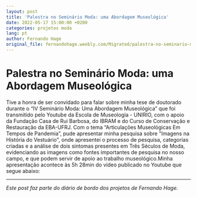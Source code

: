 ```yaml
---
layout: post
title: 'Palestra no Seminário Moda: uma Abordagem Museológica'
date: 2022-05-17 15:00:00 +0200
categories: projetos moda
lang: pt
author: Fernando Hage
original_file: fernandohage.weebly.com/Migrated/palestra-no-seminario-moda-uma-abordagem-museologica.html
---
```


# Palestra no Seminário Moda: uma Abordagem Museológica

Tive a honra de ser convidado para falar sobre minha tese de doutorado durante o “IV Seminário Moda: Uma Abordagem Museológica” que foi transmitido pelo Youtube da Escola de Museologia - UNIRIO, com o apoio da Fundação Casa de Rui Barbosa, do IBRAM e do Curso de Conservação e Restauração da EBA-UFRJ. ​Com o tema “Articulações Museológicas Em Tempos de Pandemia”, pude apresentar minha pesquisa sobre "Imagens na História do Vestuário", onde apresentei o processo de pesquisa, categorias criadas e a análise de dois sintomas presentes em Três Séculos de Moda, evidenciando as imagens como fontes importantes de pesquisa no nosso campo, e que podem servir de apoio ao trabalho museológico.Minha apresentação acontece às 5h 28min do vídeo publicado no Youtube que segue abaixo:

---

*Este post faz parte do diário de bordo dos projetos de Fernando Hage.*